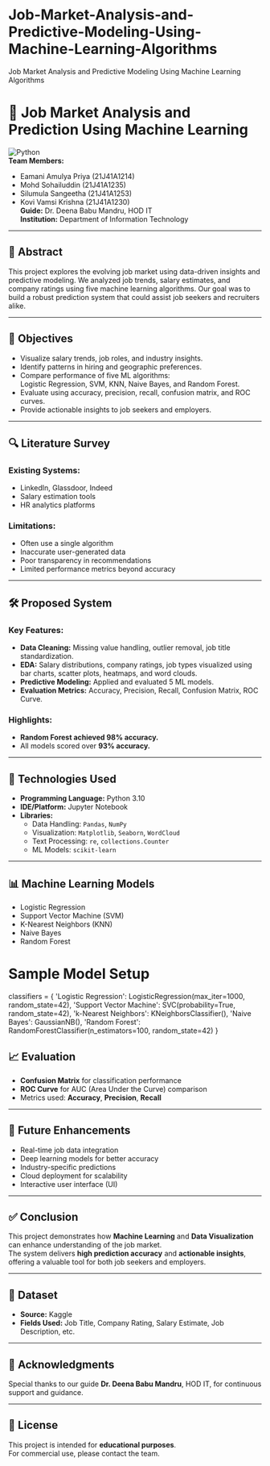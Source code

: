 # Job-Market-Analysis-and-Predictive-Modeling-Using-Machine-Learning-Algorithms
Job Market Analysis and Predictive Modeling Using Machine Learning Algorithms
# 💼 Job Market Analysis and Prediction Using Machine Learning

![Python](https://img.shields.io/badge/Made%20with-Python-blue.svg)  
**Team Members:**  
- Eamani Amulya Priya (21J41A1214)  
- Mohd Sohailuddin (21J41A1235)  
- Silumula Sangeetha (21J41A1253)  
- Kovi Vamsi Krishna (21J41A1230)  
**Guide:** Dr. Deena Babu Mandru, HOD IT  
**Institution:** Department of Information Technology  

---

## 📌 Abstract

This project explores the evolving job market using data-driven insights and predictive modeling. We analyzed job trends, salary estimates, and company ratings using five machine learning algorithms. Our goal was to build a robust prediction system that could assist job seekers and recruiters alike.

---

## 🎯 Objectives

- Visualize salary trends, job roles, and industry insights.
- Identify patterns in hiring and geographic preferences.
- Compare performance of five ML algorithms:  
  Logistic Regression, SVM, KNN, Naive Bayes, and Random Forest.
- Evaluate using accuracy, precision, recall, confusion matrix, and ROC curves.
- Provide actionable insights to job seekers and employers.

---

## 🔍 Literature Survey

### Existing Systems:
- LinkedIn, Glassdoor, Indeed
- Salary estimation tools
- HR analytics platforms

### Limitations:
- Often use a single algorithm
- Inaccurate user-generated data
- Poor transparency in recommendations
- Limited performance metrics beyond accuracy

---

## 🛠 Proposed System

### Key Features:
- **Data Cleaning:** Missing value handling, outlier removal, job title standardization.
- **EDA:** Salary distributions, company ratings, job types visualized using bar charts, scatter plots, heatmaps, and word clouds.
- **Predictive Modeling:** Applied and evaluated 5 ML models.
- **Evaluation Metrics:** Accuracy, Precision, Recall, Confusion Matrix, ROC Curve.

### Highlights:
- **Random Forest achieved 98% accuracy.**
- All models scored over **93% accuracy.**

---

## 🧪 Technologies Used

- **Programming Language:** Python 3.10  
- **IDE/Platform:** Jupyter Notebook  
- **Libraries:**  
  - Data Handling: `Pandas`, `NumPy`  
  - Visualization: `Matplotlib`, `Seaborn`, `WordCloud`  
  - Text Processing: `re`, `collections.Counter`  
  - ML Models: `scikit-learn`

---

## 📊 Machine Learning Models

- Logistic Regression  
- Support Vector Machine (SVM)  
- K-Nearest Neighbors (KNN)  
- Naive Bayes  
- Random Forest  

# Sample Model Setup
classifiers = {
    'Logistic Regression': LogisticRegression(max_iter=1000, random_state=42),
    'Support Vector Machine': SVC(probability=True, random_state=42),
    'k-Nearest Neighbors': KNeighborsClassifier(),
    'Naive Bayes': GaussianNB(),
    'Random Forest': RandomForestClassifier(n_estimators=100, random_state=42)
}
## 📈 Evaluation

- **Confusion Matrix** for classification performance  
- **ROC Curve** for AUC (Area Under the Curve) comparison  
- Metrics used: **Accuracy**, **Precision**, **Recall**

---

## 🚀 Future Enhancements

- Real-time job data integration  
- Deep learning models for better accuracy  
- Industry-specific predictions  
- Cloud deployment for scalability  
- Interactive user interface (UI)

---

## ✅ Conclusion

This project demonstrates how **Machine Learning** and **Data Visualization** can enhance understanding of the job market.  
The system delivers **high prediction accuracy** and **actionable insights**, offering a valuable tool for both job seekers and employers.

---

## 📁 Dataset

- **Source:** Kaggle  
- **Fields Used:** Job Title, Company Rating, Salary Estimate, Job Description, etc.

---

## 🙏 Acknowledgments

Special thanks to our guide **Dr. Deena Babu Mandru**, HOD IT, for continuous support and guidance.

---

## 📎 License

This project is intended for **educational purposes**.  
For commercial use, please contact the team.
